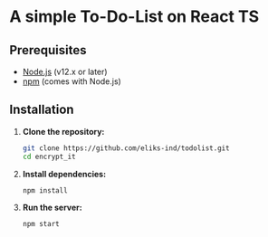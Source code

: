 # A simple To-Do-List on React TS

## Prerequisites

- [Node.js](https://nodejs.org/) (v12.x or later)
- [npm](https://www.npmjs.com/get-npm) (comes with Node.js)

## Installation

1.  **Clone the repository:**
    ```bash
    git clone https://github.com/eliks-ind/todolist.git
    cd encrypt_it
    ```
2.  **Install dependencies:**

    ```bash
    npm install
    ```

3.  **Run the server:**
    ```bash
    npm start
    ```
